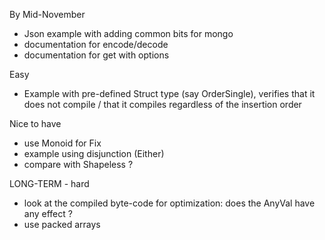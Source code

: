 By Mid-November
- Json example with adding common bits for mongo
- documentation for encode/decode
- documentation for get with options

Easy

- Example with pre-defined Struct type (say OrderSingle), verifies that it does not compile / that it compiles regardless of the insertion order


Nice to have
- use Monoid for Fix
- example using disjunction (Either)
- compare with Shapeless ?

LONG-TERM - hard
- look at the compiled byte-code for optimization: does the AnyVal have any effect ?
- use packed arrays